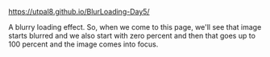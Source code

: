 https://utpal8.github.io/BlurLoading-Day5/ 

A blurry loading effect. So, when we come to this page, we'll see that image starts blurred and we also start with zero percent and then that goes up to 100 percent and the image comes into focus.
